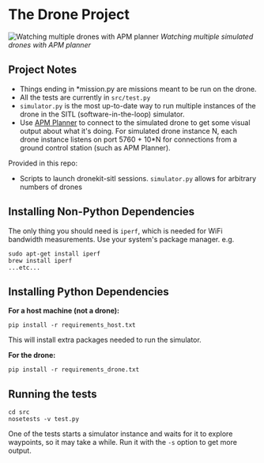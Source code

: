 # The Drone Project

![Watching multiple drones with APM planner](https://github.com/sciencectn/drone_python/raw/master/screenshots/top_gun.png)
_Watching multiple simulated drones with APM planner_


## Project Notes
* Things ending in *mission.py are missions meant to be run on the drone. 
* All the tests are currently in ``src/test.py`` 
* ``simulator.py`` is the most up-to-date way to run multiple instances of the drone in the SITL (software-in-the-loop) simulator. 
* Use [APM Planner](http://www.ardupilot.org/planner2/) to connect to the simulated drone to get some visual output about what it's doing. For simulated drone instance N, each drone instance listens on port 5760 + 10*N for connections from a ground control station (such as APM Planner). 


Provided in this repo:
* Scripts to launch dronekit-sitl sessions. `simulator.py` allows for arbitrary numbers of drones 



## Installing Non-Python Dependencies
The only thing you should need is ``iperf``, which is needed for WiFi bandwidth measurements. Use your system's package manager. e.g.

    sudo apt-get install iperf
    brew install iperf 
    ...etc...


## Installing Python Dependencies
**For a host machine (not a drone):**

    pip install -r requirements_host.txt
This will install extra packages needed to run the simulator. 


**For the drone:**

    pip install -r requirements_drone.txt

## Running the tests

    cd src
    nosetests -v test.py 
One of the tests starts a simulator instance and waits for it to explore waypoints, so it may take a while. Run it with the ``-s`` option to get more output. 

